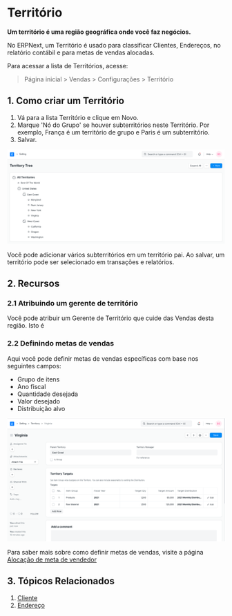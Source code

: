 # Território



**Um território é uma região geográfica onde você faz negócios.**


No ERPNext, um Território é usado para classificar Clientes, Endereços, no relatório contábil e para metas de vendas alocadas.


Para acessar a lista de Territórios, acesse:



> 
> Página inicial > Vendas > Configurações > Território
> 
> 
> 


## 1. Como criar um Território


1. Vá para a lista Território e clique em Novo.
2. Marque 'Nó do Grupo' se houver subterritórios neste Território. Por exemplo, França é um território de grupo e Paris é um subterritório.
3. Salvar.


![Lista de territórios](/files/territory-list.png)


Você pode adicionar vários subterritórios em um território pai. Ao salvar, um território pode ser selecionado em transações e relatórios.


## 2. Recursos


### 2.1 Atribuindo um gerente de território


Você pode atribuir um Gerente de Território que cuide das Vendas desta região. Isto é


### 2.2 Definindo metas de vendas


Aqui você pode definir metas de vendas específicas com base nos seguintes campos:


* Grupo de itens
* Ano fiscal
* Quantidade desejada
* Valor desejado
* Distribuição alvo


![Território alvo](/files/territory-target.png)


Para saber mais sobre como definir metas de vendas, visite a página [Alocação de meta de vendedor](/docs/pt/selling/sales-person-target-allocation)


## 3. Tópicos Relacionados


1. [Cliente](/docs/pt/CRM/customer)
2. [Endereço](/docs/pt/CRM/address)



